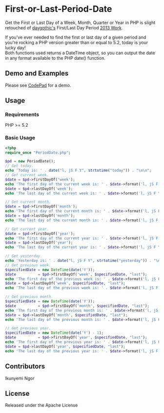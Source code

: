 # First-or-Last-Period-Date
Get the First or Last Day of a Week, Month, Quarter or Year in PHP is slight retouched of <a href="https://github.com/davgothic" target="_blank">davgothic's</a> First/Last Day Period <a href="https://davidhancock.co/2013/11/get-the-firstlast-day-of-a-week-month-quarter-or-year-in-php/" target="_blank">2013 Work</a>.

If you've ever needed to find the first or last day of a given period and you're rocking a PHP version greater than or equal to 5.2, today is your lucky day!<br>
Both functions used returns a DateTime object, so you can output the date in any format available to the PHP date() function.

## Demo and Examples
Please see <a href="https://codepad.remoteinterview.io/VNCISPZJVS" target="_blank">CodePad</a> for a demo.

## Usage
### Requirements
PHP >= 5.2

### Basic Usage
```php
<?php
require_once "PeriodDate.php";

$pd = new PeriodDate();
// Get today.
echo 'Today is: ' . date("l, jS F Y", strtotime("today")) . "\n\n";
// Get current week.
$date = $pd->firstDayOf('week');
echo 'The first day of the current week is: ' . $date->format('l, jS F Y') . "\n";
$date = $pd->lastDayOf('week');
echo 'The last day of the current week is: ' . $date->format('l, jS F Y') . "\n\n";

// Get current month.
$date = $pd->firstDayOf('month');
echo 'The first day of the current month is: ' . $date->format('l, jS F Y') . "\n";
$date = $pd->lastDayOf('month');
echo 'The last day of the current month is: ' . $date->format('l, jS F Y') . "\n\n";

// Get current year.
$date = $pd->firstDayOf('year');
echo 'The first day of the current year is: ' . $date->format('l, jS F Y') . "\n";
$date = $pd->lastDayOf('year');
echo 'The last day of the current year is: ' . $date->format('l, jS F Y') . "\n\n";

// Get yesterday.
echo 'Yesterday is: ' . date("l, jS F Y", strtotime("yesterday")) . "\n\n";
// Get previous week.
$specifiedDate = new DateTime(date('Y'));
$date          = $pd->firstDayOf('week', $specifiedDate, "last");
echo 'The first day of the previous week is: ' . $date->format('l, jS F Y') . "\n";
$date = $pd->lastDayOf('week', $specifiedDate, "last");
echo 'The last day of the previous week is: ' . $date->format('l, jS F Y') . "\n\n";

// Get previous month.
$specifiedDate = new DateTime(date('Y'));
$date          = $pd->firstDayOf('month', $specifiedDate, "last");
echo 'The first day of the previous month is: ' . $date->format('l, jS F Y') . "\n";
$date = $pd->lastDayOf('month', $specifiedDate, "last");
echo 'The last day of the previous month is: ' . $date->format('l, jS F Y') . "\n\n";

// Get previous year.
$specifiedDate = new DateTime(date('Y') - 1);
$date          = $pd->firstDayOf('year', $specifiedDate, "last");
echo 'The first day of the previous year is: ' . $date->format('l, jS F Y') . "\n";
$date = $pd->lastDayOf('year', $specifiedDate, "last");
echo 'The last day of the previous year is: ' . $date->format('l, jS F Y') . "\n\n";
```
## Contributors
Ikunyemi Ngor

## License
Released under the Apache License
